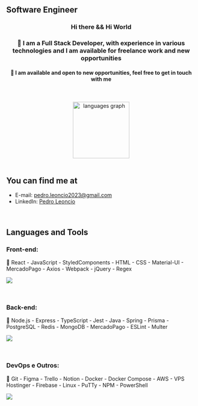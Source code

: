## Software Engineer

<h3 align="center">Hi there && Hi World</h3>
<h3 align="center">🔹 I am a Full Stack Developer, with experience in various technologies and I am available for freelance work and new opportunities</h3>
<h4 align="center">🔹 I am available and open to new opportunities, feel free to get in touch with me</h4>
<br />
<br />
<div align="center">
  <img src="https://github-readme-stats.vercel.app/api/top-langs?locale=en&hide_title=true&layout=compact&card_width=320&langs_count=10&theme=dracula&hide_border=true&username=plperera" height="150" alt="languages graph"  />
</div>

<br />

<div>
  <h2>You can find me at</h2>
  
  - E-mail: pedro.leoncio2023@gmail.com
  - LinkedIn: [Pedro Leoncio](https://www.linkedin.com/in/pedro-leoncio/)  
</div>

<br />
<h2>Languages and Tools</h2>

### Front-end:
🔹 React - JavaScript - StyledComponents - HTML - CSS - Material-UI - MercadoPago - Axios - Webpack - jQuery - Regex

<p align="left">
  <img src="https://skillicons.dev/icons?i=react,javascript,styledcomponents,html,css,materialui,webpack,jquery,regex"/>
</p>
<br />
  
### Back-end:
🔹 Node.js - Express - TypeScript - Jest - Java - Spring - Prisma - PostgreSQL - Redis - MongoDB - MercadoPago - ESLint - Multer

<p align="left">
  <img src="https://skillicons.dev/icons?i=nodejs,express,typescript,jest,java,spring,prisma,postgres,redis,mongodb"/>
</p>
<br />

### DevOps e Outros:
🔹 Git - Figma - Trello - Notion - Docker - Docker Compose - AWS - VPS Hostinger - Firebase - Linux - PuTTy - NPM - PowerShell

<p align="left">
  <img src="https://skillicons.dev/icons?i=git,docker,aws,firebase,linux,powershell"/>
</p>
<br />

